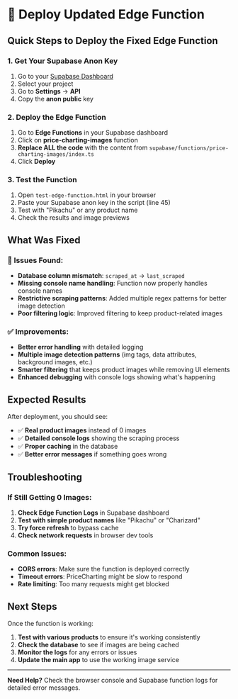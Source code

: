 # 🚀 Deploy Updated Edge Function

## Quick Steps to Deploy the Fixed Edge Function

### 1. Get Your Supabase Anon Key
1. Go to your [Supabase Dashboard](https://app.supabase.com)
2. Select your project
3. Go to **Settings** → **API**
4. Copy the **anon public** key

### 2. Deploy the Edge Function
1. Go to **Edge Functions** in your Supabase dashboard
2. Click on **price-charting-images** function
3. **Replace ALL the code** with the content from `supabase/functions/price-charting-images/index.ts`
4. Click **Deploy**

### 3. Test the Function
1. Open `test-edge-function.html` in your browser
2. Paste your Supabase anon key in the script (line 45)
3. Test with "Pikachu" or any product name
4. Check the results and image previews

## What Was Fixed

### 🐛 Issues Found:
- **Database column mismatch**: `scraped_at` → `last_scraped`
- **Missing console name handling**: Function now properly handles console names
- **Restrictive scraping patterns**: Added multiple regex patterns for better image detection
- **Poor filtering logic**: Improved filtering to keep product-related images

### ✅ Improvements:
- **Better error handling** with detailed logging
- **Multiple image detection patterns** (img tags, data attributes, background images, etc.)
- **Smarter filtering** that keeps product images while removing UI elements
- **Enhanced debugging** with console logs showing what's happening

## Expected Results

After deployment, you should see:
- ✅ **Real product images** instead of 0 images
- ✅ **Detailed console logs** showing the scraping process
- ✅ **Proper caching** in the database
- ✅ **Better error messages** if something goes wrong

## Troubleshooting

### If Still Getting 0 Images:
1. **Check Edge Function Logs** in Supabase dashboard
2. **Test with simple product names** like "Pikachu" or "Charizard"
3. **Try force refresh** to bypass cache
4. **Check network requests** in browser dev tools

### Common Issues:
- **CORS errors**: Make sure the function is deployed correctly
- **Timeout errors**: PriceCharting might be slow to respond
- **Rate limiting**: Too many requests might get blocked

## Next Steps

Once the function is working:
1. **Test with various products** to ensure it's working consistently
2. **Check the database** to see if images are being cached
3. **Monitor the logs** for any errors or issues
4. **Update the main app** to use the working image service

---

**Need Help?** Check the browser console and Supabase function logs for detailed error messages.


